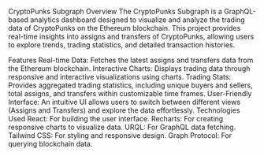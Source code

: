 CryptoPunks Subgraph
Overview
The CryptoPunks Subgraph is a GraphQL-based analytics dashboard designed to visualize and analyze the trading data of CryptoPunks on the Ethereum blockchain. This project provides real-time insights into assigns and transfers of CryptoPunks, allowing users to explore trends, trading statistics, and detailed transaction histories.

Features
Real-time Data: Fetches the latest assigns and transfers data from the Ethereum blockchain.
Interactive Charts: Displays trading data through responsive and interactive visualizations using charts.
Trading Stats: Provides aggregated trading statistics, including unique buyers and sellers, total assigns, and transfers within customizable time frames.
User-Friendly Interface: An intuitive UI allows users to switch between different views (Assigns and Transfers) and explore the data effortlessly.
Technologies Used
React: For building the user interface.
Recharts: For creating responsive charts to visualize data.
URQL: For GraphQL data fetching.
Tailwind CSS: For styling and responsive design.
Graph Protocol: For querying blockchain data.
